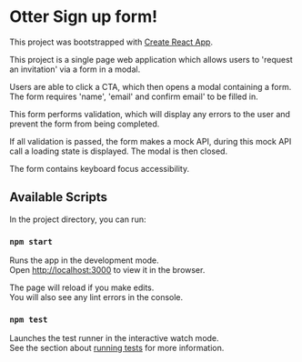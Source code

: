 # Otter Sign up form!

This project was bootstrapped with [Create React App](https://github.com/facebook/create-react-app).

This project is a single page web application which allows users to 'request an invitation' via a form in a modal.

Users are able to click a CTA, which then opens a modal containing a form. The form requires 'name', 'email' and confirm email' to be filled in.

This form performs validation, which will display any errors to the user and prevent the form from being completed.

If all validation is passed, the form makes a mock API, during this mock API call a loading state is displayed. The modal is then closed.

The form contains keyboard focus accessibility.

## Available Scripts

In the project directory, you can run:

### `npm start`

Runs the app in the development mode.\
Open [http://localhost:3000](http://localhost:3000) to view it in the browser.

The page will reload if you make edits.\
You will also see any lint errors in the console.

### `npm test`

Launches the test runner in the interactive watch mode.\
See the section about [running tests](https://facebook.github.io/create-react-app/docs/running-tests) for more information.
